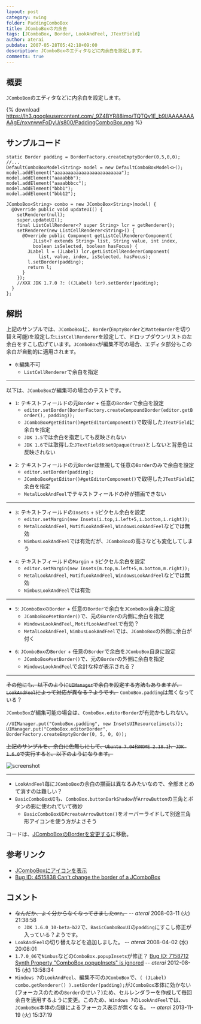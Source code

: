 ```yaml
---
layout: post
category: swing
folder: PaddingComboBox
title: JComboBoxの内余白
tags: [JComboBox, Border, LookAndFeel, JTextField]
author: aterai
pubdate: 2007-05-28T05:42:18+09:00
description: JComboBoxのエディタなどに内余白を設定します。
comments: true
---
```

## 概要
`JComboBox`のエディタなどに内余白を設定します。

{% download https://lh3.googleusercontent.com/_9Z4BYR88imo/TQTQv1E_b9I/AAAAAAAAAgE/nxvnwwFoDyU/s800/PaddingComboBox.png %}

## サンプルコード
<pre class="prettyprint"><code>static Border padding = BorderFactory.createEmptyBorder(0,5,0,0);
//...
DefaultComboBoxModel&lt;String&gt; model = new DefaultComboBoxModel&lt;&gt;();
model.addElement("aaaaaaaaaaaaaaaaaaaaaaaaa");
model.addElement("aaaabbb");
model.addElement("aaaabbbcc");
model.addElement("bbb1");
model.addElement("bbb12");

JComboBox&lt;String&gt; combo = new JComboBox&lt;String&gt;(model) {
  @Override public void updateUI() {
    setRenderer(null);
    super.updateUI();
    final ListCellRenderer&lt;? super String&gt; lcr = getRenderer();
    setRenderer(new ListCellRenderer&lt;String&gt;() {
      @Override public Component getListCellRendererComponent(
          JList&lt;? extends String&gt; list, String value, int index,
          boolean isSelected, boolean hasFocus) {
        JLabel l = (JLabel) lcr.getListCellRendererComponent(
            list, value, index, isSelected, hasFocus);
        l.setBorder(padding);
        return l;
      }
    });
    //XXX JDK 1.7.0 ?: ((JLabel) lcr).setBorder(padding);
  }
};
</code></pre>

## 解説
上記のサンプルでは、`JComboBox`に、`Border`(`EmptyBorder`と`MatteBorder`を切り替え可能)を設定した`ListCellRenderer`を設定して、ドロップダウンリストの左余白をすこし広げています。`JComboBox`が編集不可の場合、エディタ部分もこの余白が自動的に適用されます。

- `0`:編集不可
    - `ListCellRenderer`で余白を指定

<!-- dummy comment line for breaking list -->

- - - -
以下は、`JComboBox`が編集可の場合のテストです。

- `1`: テキストフィールドの元`Border` + 任意の`Border`で余白を設定
    - `editor.setBorder(BorderFactory.createCompoundBorder(editor.getBorder(), padding));`
    - `JComboBox#getEditor()#getEditorComponent()`で取得した`JTextField`に余白を指定
    - `JDK 1.5`では余白を指定しても反映されない
    - `JDK 1.6`では取得した`JTextFieldをsetOpaque(true)`としないと背景色は反映されない

<!-- dummy comment line for breaking list -->

- `2`: テキストフィールドの元`Border`は無視して任意の`Border`のみで余白を設定
    - `editor.setBorder(padding);`
    - `JComboBox#getEditor()#getEditorComponent()`で取得した`JTextField`に余白を指定
    - `MetalLookAndFeel`でテキストフィールドの枠が描画できない

<!-- dummy comment line for breaking list -->

- - - -

- `3`: テキストフィールドの`Insets` + `5`ピクセル余白を設定
    - `editor.setMargin(new Insets(i.top,i.left+5,i.bottom,i.right));`
    - `MetalLookAndFeel`, `MotifLookAndFeel`, `WindowsLookAndFeel`などでは無効
    - `NimbusLookAndFeel`では有効だが、`JComboBox`の高さなども変化してしまう

<!-- dummy comment line for breaking list -->

- `4`: テキストフィールドの`Margin` + `5`ピクセル余白を設定
    - `editor.setMargin(new Insets(m.top,m.left+5,m.bottom,m.right));`
    - `MetalLookAndFeel`, `MotifLookAndFeel`, `WindowsLookAndFeel`などでは無効
    - `NimbusLookAndFeel`では有効

<!-- dummy comment line for breaking list -->

- - - -

- `5`: `JComboBoxのBorder` + 任意の`Border`で余白を`JComboBox`自身に設定
    - `JComboBox#setBorder()`で、元の`Border`の内側に余白を指定
    - `WindowsLookAndFeel`, `MotifLookAndFeel`で有効？
    - `MetalLookAndFeel`, `NimbusLookAndFeel`では、`JComboBox`の外側に余白が付く

<!-- dummy comment line for breaking list -->

- `6`: `JComboBox`の`Border` + 任意の`Border`で余白を`JComboBox`自身に設定
    - `JComboBox#setBorder()`で、元の`Border`の外側に余白を指定
    - `WindowsLookAndFeel`で余計な枠が表示される？

<!-- dummy comment line for breaking list -->

- - - -

~~その他にも、以下のように`UIManager`で余白を設定する方法もありますが、`LookAndFeel`によって対応が異なる？ようです。~~ `ComboBox.padding`は無くなっている？

`JComboBox`が編集可能の場合は、`ComboBox.editorBorder`が有効かもしれない。

<pre class="prettyprint"><code>//UIManager.put("ComboBox.padding", new InsetsUIResource(insets));
UIManager.put("ComboBox.editorBorder", BorderFactory.createEmptyBorder(0, 5, 0, 0));
</code></pre>

~~上記のサンプルを、余白に色無しにして、`Ubuntu 7.04`(`GNOME 2.18.1`)、`JDK 1.6.0`で実行すると、以下のようになります。~~

![screenshot](https://lh4.googleusercontent.com/_9Z4BYR88imo/TQTQyV_2TnI/AAAAAAAAAgI/yqGoi_zqsgI/s800/PaddingComboBox1.png)

- - - -
- `LookAndFeel`毎に`JComboBox`の余白の描画は異なるみたいなので、全部まとめて消すのは難しい？
- `BasicComboBoxUI`も、`ComboBox.buttonDarkShadow`が`ArrowButton`の三角とボタンの影に使われていて微妙
    - `BasicComboBoxUI#createArrowButton()`をオーバーライドして別途三角形アイコンを使う方がよさそう

<!-- dummy comment line for breaking list -->

コードは、[JComboBoxのBorderを変更する](http://ateraimemo.com/Swing/ComboBoxBorder.html)に移動。

## 参考リンク
- [JComboBoxにアイコンを表示](http://ateraimemo.com/Swing/IconComboBox.html)
- [Bug ID: 4515838 Can't change the border of a JComboBox](http://bugs.java.com/bugdatabase/view_bug.do?bug_id=4515838)

<!-- dummy comment line for breaking list -->

## コメント
- ~~なんだか、よく分からなくなってきましたorz。~~ -- *aterai* 2008-03-11 (火) 21:38:58
    - `JDK 1.6.0_10-beta-b22`で、`BasicComboBoxUI`の`padding`にすこし修正が入っている？ようです。
- `LookAndFeel`の切り替えなどを追加しました。 -- *aterai* 2008-04-02 (水) 20:08:01
- `1.7.0_06`で`Nimbus`などの`ComboBox.popupInsets`が修正？ [Bug ID: 7158712 Synth Property "ComboBox.popupInsets" is ignored](http://bugs.java.com/bugdatabase/view_bug.do?bug_id=7158712) -- *aterai* 2012-08-15 (水) 13:58:34
- `Windows 7`の`LookAndFeel`、編集不可の`JComboBox`で、`( (JLabel) combo.getRenderer() ).setBorder(padding);`が`JComboBox`本体に効かない(フォーカスのための`Border`のせい？)ため、セルレンダラーを作成して毎回余白を適用するように変更。このため、`Windows 7`の`LookAndFeel`では、`JComboBox`本体の点線によるフォーカス表示が無くなる。 -- *aterai* 2013-11-19 (火) 15:37:19

<!-- dummy comment line for breaking list -->
